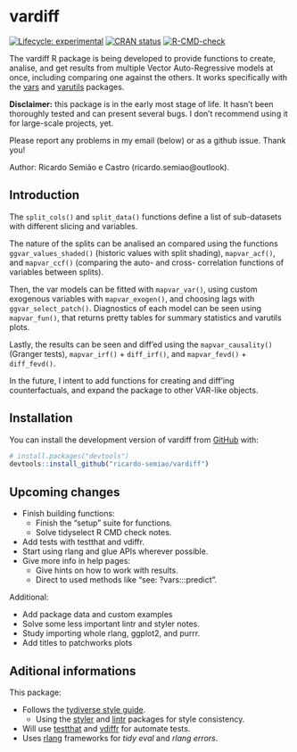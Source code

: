 
<!-- README.md is generated from README.Rmd. Please edit that file -->

# vardiff

<!-- badges: start -->

[![Lifecycle:
experimental](https://img.shields.io/badge/lifecycle-experimental-orange.svg)](https://lifecycle.r-lib.org/articles/stages.html#experimental)
[![CRAN
status](https://www.r-pkg.org/badges/version/vardiff)](https://CRAN.R-project.org/package=vardiff)
[![R-CMD-check](https://github.com/ricardo-semiao/vardiff/actions/workflows/R-CMD-check.yaml/badge.svg)](https://github.com/ricardo-semiao/vardiff/actions/workflows/R-CMD-check.yaml)
<!-- badges: end -->

The vardiff R package is being developed to provide functions to create,
analise, and get results from multiple Vector Auto-Regressive models at
once, including comparing one against the others. It works specifically
with the [vars](https://cran.r-project.org/web/packages/vars/index.html)
and [varutils](https://ricardo-semiao.github.io/varutils/) packages.

**Disclaimer:** this package is in the early most stage of life. It
hasn’t been thoroughly tested and can present several bugs. I don’t
recommend using it for large-scale projects, yet.

Please report any problems in my email (below) or as a github issue.
Thank you!

Author: Ricardo Semião e Castro (ricardo.semiao@outlook).

## Introduction

The `split_cols()` and `split_data()` functions define a list of
sub-datasets with different slicing and variables.

The nature of the splits can be analised an compared using the functions
`ggvar_values_shaded()` (historic values with split shading),
`mapvar_acf()`, and `mapvar_ccf()` (comparing the auto- and cross-
correlation functions of variables between splits).

Then, the var models can be fitted with `mapvar_var()`, using custom
exogenous variables with `mapvar_exogen()`, and choosing lags with
`ggvar_select_patch()`. Diagnostics of each model can be seen using
`mapvar_fun()`, that returns pretty tables for summary statistics and
varutils plots.

Lastly, the results can be seen and diff’ed using the
`mapvar_causality()` (Granger tests), `mapvar_irf()` + `diff_irf()`, and
`mapvar_fevd()` + `diff_fevd()`.

In the future, I intent to add functions for creating and diff’ing
counterfactuals, and expand the package to other VAR-like objects.

## Installation

You can install the development version of vardiff from
[GitHub](https://github.com/) with:

``` r
# install.packages("devtools")
devtools::install_github("ricardo-semiao/vardiff")
```

## Upcoming changes

- Finish building functions:
  - Finish the “setup” suite for functions.
  - Solve tidyselect R CMD check notes.
- Add tests with testthat and vdiffr.
- Start using rlang and glue APIs wherever possible.
- Give more info in help pages:
  - Give hints on how to work with results.
  - Direct to used methods like “see: ?vars:::predict”.

Additional:

- Add package data and custom examples
- Solve some less important lintr and styler notes.
- Study importing whole rlang, ggplot2, and purrr.
- Add titles to patchworks plots

## Aditional informations

This package:

- Follows the [tydiverse style guide](https://style.tidyverse.org/).
  - Using the [styler](https://styler.r-lib.org/) and
    [lintr](https://lintr.r-lib.org/) packages for style consistency.
- Will use [testthat](https://testthat.r-lib.org/) and
  [vdiffr](https://vdiffr.r-lib.org/) for automate tests.
- Uses [rlang](https://rlang.r-lib.org/) frameworks for *tidy eval* and
  *rlang errors*.
